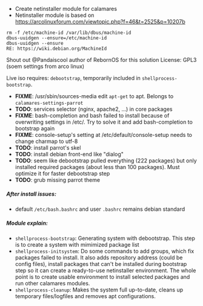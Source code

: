 - Create netinstaller module for calamares
- Netinstaller module is based on https://arcolinuxforum.com/viewtopic.php?f=46&t=2525&p=10207b
```
rm -f /etc/machine-id /var/lib/dbus/machine-id
dbus-uuidgen --ensure=/etc/machine-id
dbus-uuidgen --ensure
RE: https://wiki.debian.org/MachineId
```
Shout out @Pandaiscool author of RebornOS for this solution
License: GPL3 (soem settings from arco linux)

Live iso requires: `debootstrap`, temporarily included in `shellprocess-bootstrap`.

- **FIXME**: /usr/sbin/sources-media edit `apt-get` to apt. Belongs to `calamares-settings-parrot`
- **TODO**: services selector (nginx, apache2, ...) in core packages
- **FIXME**: bash-completion and bash failed to install because of overwriting settings in /etc/. Try to solve it and add bash-completion to bootstrap again
- **FIXME**: console-setup's setting at /etc/default/console-setup needs to change charmap to utf-8
- **TODO**: install parrot's skel
- **TODO**: install debian front-end like "dialog"
- **TODO**: seem like debootstrap pulled everything (222 packages) but only installed required packages (about less than 100 packages). Must optimize it for faster debootstrap step
- **TODO**: grub missing parrot theme

##### After install issues:
- default `/etc/bash.bashrc` and user `.bashrc` remains debian standard

##### Module explain:
- `shellprocess-bootstrap`: Generating system with debootstrap. This step is to create a system with mimimized package list
- `shellprocess-initsystem`: Do some commands to add groups, which fix packages failed to install. It also adds repository address (could be config files), install packages that can't be installed during bootstrap step so it can create a ready-to-use netinstaller environment. The whole point is to create usable environment to install selected packages and run other calamares modules.
- `shellprocess-cleanup`: Makes the system full up-to-date, cleans up temporary files/logfiles and removes apt configurations.
